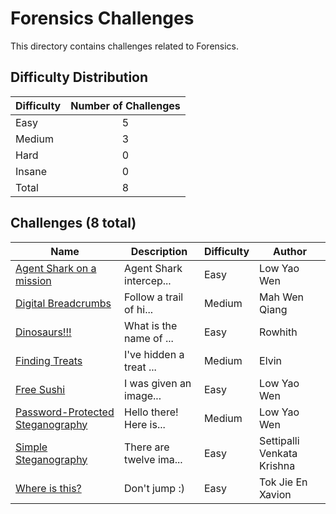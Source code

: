 # Forensics Challenges
This directory contains challenges related to Forensics.

## Difficulty Distribution
| Difficulty | Number of Challenges |
| ---------- |:--------------------:|
| Easy | 5 |
| Medium | 3 |
| Hard | 0 |
| Insane | 0 |
| Total | 8 |

## Challenges (8 total)
| Name | Description | Difficulty | Author |
| ---- | ----------- | ---------- | ------ |
| [Agent Shark on a mission](<./Agent Shark on a mission>) | Agent Shark intercep... | Easy | Low Yao Wen |
| [Digital Breadcrumbs](<./Digital Breadcrumbs>) | Follow a trail of hi... | Medium | Mah Wen Qiang |
| [Dinosaurs!!!](<./Dinosaurs>) | What is the name of ... | Easy | Rowhith |
| [Finding Treats](<./Finding Treats>) | I've hidden a treat ... | Medium | Elvin |
| [Free Sushi](<./Free Sushi>) | I was given an image... | Easy | Low Yao Wen |
| [Password-Protected Steganography](<./Password-Protected Steganography>) | Hello there! Here is... | Medium | Low Yao Wen |
| [Simple Steganography](<./Simple Steganography>) | There are twelve ima... | Easy | Settipalli Venkata Krishna |
| [Where is this?](<./Where is this>) | Don't jump :) | Easy | Tok Jie En Xavion |

